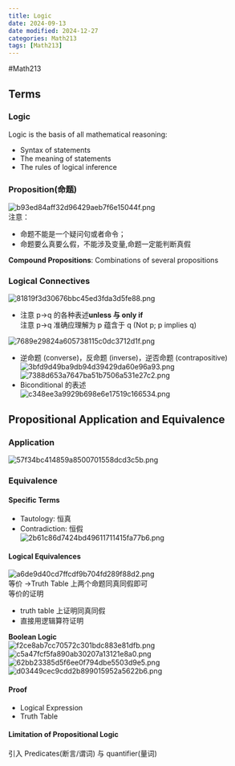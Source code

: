 ```yaml
---
title: Logic
date: 2024-09-13
date modified: 2024-12-27
categories: Math213
tags: [Math213]
---
```


#Math213

## Terms

### Logic

Logic is the basis of all mathematical reasoning:
- Syntax of statements 
- The meaning of statements 
- The rules of logical inference

### Proposition(命题)

![b93ed84aff32d96429aeb7f6e15044f.png](https://s2.loli.net/2024/09/13/pHuNYT9zX5FmKyO.png)  
注意：
- 命题不能是一个疑问句或者命令；
- 命题要么真要么假，不能涉及变量,命题一定能判断真假

**Compound Propositions**: Combinations of several propositions

### Logical Connectives

![81819f3d30676bbc45ed3fda3d5fe88.png](https://s2.loli.net/2024/09/13/HehUVGDiEzQ9MWF.png)
- 注意 p->q 的各种表述**unless 与 only if**  
注意 p->q 准确应理解为 p 蕴含于 q (Not p; p implies q)

![7689e29824a605738115c0dc3712d1f.png](https://s2.loli.net/2024/09/13/nruBSdofRc5i1H3.png)
- 逆命题 (converse)，反命题 (inverse)，逆否命题 (contrapositive)  
![3bfd9d49ba9db94d39429da60e96a93.png](https://s2.loli.net/2024/09/13/UVsmXJwi5ahkY3D.png)  
![7388d653a7647ba51b7506a531e27c2.png](https://s2.loli.net/2024/09/13/En7Cseb32NHzk9a.png)
- Biconditional 的表述  
![c348ee3a9929b698e6e17519c166534.png](https://s2.loli.net/2024/09/13/aRHDok6wYETMrvg.png)

## Propositional Application and Equivalence

### Application

![57f34bc414859a8500701558dcd3c5b.png](https://s2.loli.net/2024/09/13/bTZrgC9cjkKyfNQ.png)

### Equivalence

#### Specific Terms

- Tautology: 恒真
- Contradiction: 恒假  
![2b61c86d7424bd49611711415fa77b6.png](https://s2.loli.net/2024/09/13/lNAUmI3JZuYgvfc.png)

#### Logical Equivalences

![a6de9d40cd7ffcdf9b704fd289f88d2.png](https://s2.loli.net/2024/09/13/iUptSEYlIN4abRT.png)  
等价 ->Truth Table 上两个命题同真同假即可  
等价的证明
- truth table 上证明同真同假
- 直接用逻辑算符证明

**Boolean Logic**  
![f2ce8ab7cc70572c301bdc883e81dfb.png](https://s2.loli.net/2024/09/13/MFpExGBOe25cnHN.png)  
![c5a47fcf5fa890ab30207a13121e8a0.png](https://s2.loli.net/2024/09/13/t8l1DB26nCHYhab.png)  
![62bb23385d5f6ee0f794dbe5503d9e5.png](https://s2.loli.net/2024/09/13/5yk3OlgJPC79ahd.png)  
![d03449cec9cdd2b899015952a5622b6.png](https://s2.loli.net/2024/09/13/fxbXdP4BAEGyeZF.png)

#### Proof

- Logical Expression
- Truth Table

#### Limitation of Propositional Logic

引入 Predicates(断言/谓词) 与 quantifier(量词)

